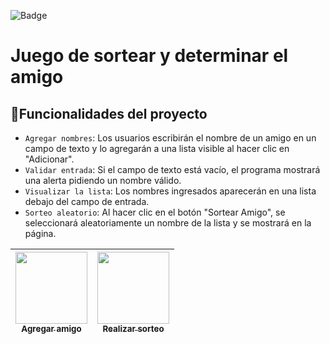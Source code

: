 ![Badge](https://img.shields.io/badge/STATUS-FINALIZADO-green)
<h1> Juego de sortear y determinar el amigo</h1>

## :hammer:Funcionalidades del proyecto

- `Agregar nombres`: Los usuarios escribirán el nombre de un amigo en un campo de texto y lo agregarán a una lista visible al hacer clic en "Adicionar".
- `Validar entrada`: Si el campo de texto está vacío, el programa mostrará una alerta pidiendo un nombre válido.
- `Visualizar la lista`: Los nombres ingresados aparecerán en una lista debajo del campo de entrada.
- `Sorteo aleatorio`: Al hacer clic en el botón "Sortear Amigo", se seleccionará aleatoriamente un nombre de la lista y se mostrará en la página.

| [<img src="https://avatars.githubusercontent.com/u/?v=4" width=115><br><sub>Agregar amigo</sub>](https://github.com/) |  [<img src="https://avatars.githubusercontent.com/u/?v=4" width=115><br><sub>Realizar sorteo</sub>]([https://github.com/](https://github.com/ellenpimentel)) |
| :---: | :---: |
